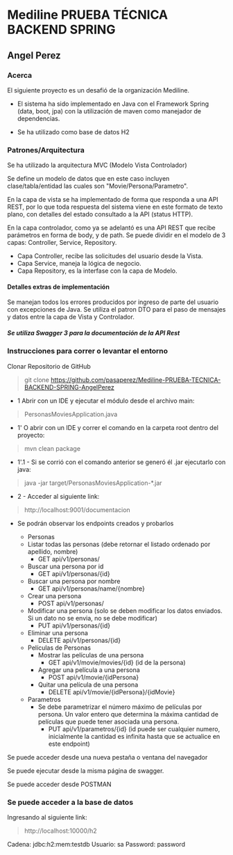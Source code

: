 # Mediline PRUEBA TÉCNICA BACKEND SPRING
## Angel Perez

### Acerca
El siguiente proyecto es un desafió de la organización Mediline.

* El sistema ha sido implementado en Java con el Framework Spring (data, boot, jpa) con la utilización de maven como manejador de dependencias.

* Se ha utilizado como base de datos H2

### Patrones/Arquitectura
Se ha utilizado la arquitectura MVC (Modelo Vista Controlador)

Se define un modelo de datos que en este caso incluyen clase/tabla/entidad las cuales son "Movie/Persona/Parametro".

En la capa de vista se ha implementado de forma que responda a una API REST,
por lo que toda respuesta del sistema viene en este formato de texto plano,
con detalles del estado consultado a la API (status HTTP).

En la capa controlador, como ya se adelantó es una API REST que recibe parámetros en forma de body, y de path.
Se puede dividir en el modelo de 3 capas: Controller, Service, Repository.
* Capa Controller, recibe las solicitudes del usuario desde la Vista.
* Capa Service, maneja la lógica de negocio.
* Capa Repository, es la interfase con la capa de Modelo.

#### Detalles extras de implementación
Se manejan todos los errores producidos por ingreso de parte del usuario con excepciones de Java.
Se utiliza el patron DTO para el paso de mensajes y datos entre la capa de Vista y Controlador.
##### Se utiliza Swagger 3 para la documentación de la API Rest

### Instrucciones para correr o levantar el entorno

Clonar Repositorio de GitHub

> git clone https://github.com/pasaperez/Mediline-PRUEBA-TECNICA-BACKEND-SPRING-AngelPerez

* 1 Abrir con un IDE y ejecutar el módulo desde el archivo main:

> PersonasMoviesApplication.java

* 1' O abrir con un IDE y correr el comando en la carpeta root dentro del proyecto:

> mvn clean package

* 1'.1 - Si se corrió con el comando anterior se generó él .jar ejecutarlo con java:

> java -jar target/PersonasMoviesApplication-*.jar

* 2 - Acceder al siguiente link:

> http://localhost:9001/documentacion

* Se podrán observar los endpoints creados y probarlos
  *  Personas
    - Listar todas las personas (debe retornar el listado ordenado por apellido, nombre)
        - GET api/v1/personas/
    - Buscar una persona por id
        - GET api/v1/personas/{id}
    - Buscar una persona por nombre
        - GET api/v1/personas/name/{nombre}
    - Crear una persona
        - POST api/v1/personas/
    - Modificar una persona (solo se deben modificar los datos enviados. Si un dato no se envia, no se debe modificar)
        - PUT api/v1/personas/{id}
    - Eliminar una persona
        - DELETE api/v1/personas/{id}

  * Películas de Personas
    - Mostrar las películas de una persona
        - GET api/v1/movie/movies/{id} (id de la persona)
    - Agregar una película a una persona
        - POST api/v1/movie/{idPersona}
    - Quitar una película de una persona
        - DELETE api/v1/movie/{idPersona}/{idMovie}
  * Parametros
      - Se debe parametrizar el número máximo de películas por persona. Un valor entero que determina la máxima cantidad de películas que puede tener asociada una persona.
        - PUT api/v1/parametros/{id} (id puede ser cualquier numero, inicialmente la cantidad es infinita hasta que se actualice en este endpoint)


Se puede acceder desde una nueva pestaña o ventana del navegador

Se puede ejecutar desde la misma página de swagger.

Se puede acceder desde POSTMAN

### Se puede acceder a la base de datos

Ingresando al siguiente link:

> http://localhost:10000/h2

Cadena: jdbc:h2:mem:testdb
Usuario: sa
Password: password
